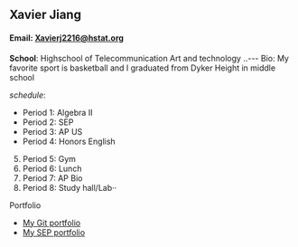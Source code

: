 ## Xavier Jiang
#### Email: Xavierj2216@hstat.org
**School**: Highschool of Telecommunication Art and technology
..--- Bio: My favorite sport is basketball and I graduated from Dyker Height in middle school

_schedule_:
* Period 1: Algebra II
* Period 2: SEP
* Period 3: AP US
* Period 4: Honors English

5. Period 5: Gym
6. Period 6: Lunch
7. Period 7: AP Bio
8. Period 8: Study hall/Lab·· 

Portfolio
  * [My Git portfolio](https://github.com/Xavierj2216)
  * [My SEP portfolio](https://sites.google.com/a/hstat.org/xavierj2216sep11/)
